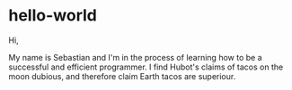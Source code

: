 # hello-world

Hi,

My name is Sebastian and I'm in the process of learning how to be a successful and efficient programmer.
I find Hubot's claims of tacos on the moon dubious, and therefore claim Earth tacos are superiour.
